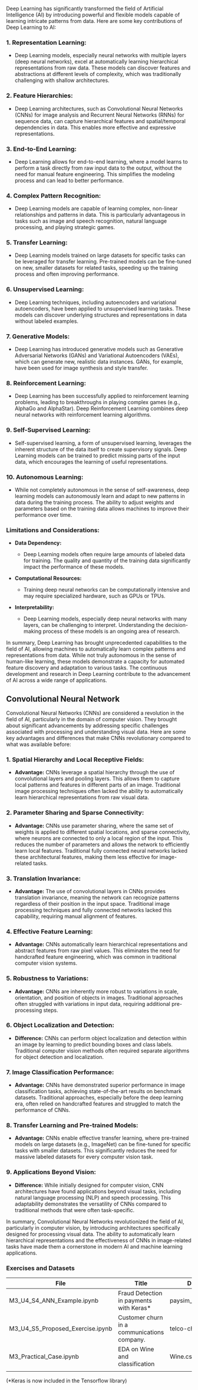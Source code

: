 Deep Learning has significantly transformed the field of Artificial Intelligence (AI) by introducing powerful and flexible models capable of learning intricate patterns from data. Here are some key contributions of Deep Learning to AI:


### 1. **Representation Learning:**
   - Deep Learning models, especially neural networks with multiple layers (deep neural networks), excel at automatically learning hierarchical representations from raw data. These models can discover features and abstractions at different levels of complexity, which was traditionally challenging with shallow architectures.

### 2. **Feature Hierarchies:**
   - Deep Learning architectures, such as Convolutional Neural Networks (CNNs) for image analysis and Recurrent Neural Networks (RNNs) for sequence data, can capture hierarchical features and spatial/temporal dependencies in data. This enables more effective and expressive representations.

### 3. **End-to-End Learning:**
   - Deep Learning allows for end-to-end learning, where a model learns to perform a task directly from raw input data to the output, without the need for manual feature engineering. This simplifies the modeling process and can lead to better performance.

### 4. **Complex Pattern Recognition:**
   - Deep Learning models are capable of learning complex, non-linear relationships and patterns in data. This is particularly advantageous in tasks such as image and speech recognition, natural language processing, and playing strategic games.

### 5. **Transfer Learning:**
   - Deep Learning models trained on large datasets for specific tasks can be leveraged for transfer learning. Pre-trained models can be fine-tuned on new, smaller datasets for related tasks, speeding up the training process and often improving performance.

### 6. **Unsupervised Learning:**
   - Deep Learning techniques, including autoencoders and variational autoencoders, have been applied to unsupervised learning tasks. These models can discover underlying structures and representations in data without labeled examples.

### 7. **Generative Models:**
   - Deep Learning has introduced generative models such as Generative Adversarial Networks (GANs) and Variational Autoencoders (VAEs), which can generate new, realistic data instances. GANs, for example, have been used for image synthesis and style transfer.

### 8. **Reinforcement Learning:**
   - Deep Learning has been successfully applied to reinforcement learning problems, leading to breakthroughs in playing complex games (e.g., AlphaGo and AlphaStar). Deep Reinforcement Learning combines deep neural networks with reinforcement learning algorithms.

### 9. **Self-Supervised Learning:**
   - Self-supervised learning, a form of unsupervised learning, leverages the inherent structure of the data itself to create supervisory signals. Deep Learning models can be trained to predict missing parts of the input data, which encourages the learning of useful representations.

### 10. **Autonomous Learning:**
   - While not completely autonomous in the sense of self-awareness, deep learning models can autonomously learn and adapt to new patterns in data during the training process. The ability to adjust weights and parameters based on the training data allows machines to improve their performance over time.

### Limitations and Considerations:

- **Data Dependency:**
   - Deep Learning models often require large amounts of labeled data for training. The quality and quantity of the training data significantly impact the performance of these models.

- **Computational Resources:**
   - Training deep neural networks can be computationally intensive and may require specialized hardware, such as GPUs or TPUs.

- **Interpretability:**
   - Deep Learning models, especially deep neural networks with many layers, can be challenging to interpret. Understanding the decision-making process of these models is an ongoing area of research.

In summary, Deep Learning has brought unprecedented capabilities to the field of AI, allowing machines to automatically learn complex patterns and representations from data. While not truly autonomous in the sense of human-like learning, these models demonstrate a capacity for automated feature discovery and adaptation to various tasks. The continuous development and research in Deep Learning contribute to the advancement of AI across a wide range of applications.

## Convolutional Neural Network

Convolutional Neural Networks (CNNs) are considered a revolution in the field of AI, particularly in the domain of computer vision. They brought about significant advancements by addressing specific challenges associated with processing and understanding visual data. Here are some key advantages and differences that make CNNs revolutionary compared to what was available before:

### 1. **Spatial Hierarchy and Local Receptive Fields:**
   - **Advantage:** CNNs leverage a spatial hierarchy through the use of convolutional layers and pooling layers. This allows them to capture local patterns and features in different parts of an image. Traditional image processing techniques often lacked the ability to automatically learn hierarchical representations from raw visual data.

### 2. **Parameter Sharing and Sparse Connectivity:**
   - **Advantage:** CNNs use parameter sharing, where the same set of weights is applied to different spatial locations, and sparse connectivity, where neurons are connected to only a local region of the input. This reduces the number of parameters and allows the network to efficiently learn local features. Traditional fully connected neural networks lacked these architectural features, making them less effective for image-related tasks.

### 3. **Translation Invariance:**
   - **Advantage:** The use of convolutional layers in CNNs provides translation invariance, meaning the network can recognize patterns regardless of their position in the input space. Traditional image processing techniques and fully connected networks lacked this capability, requiring manual alignment of features.

### 4. **Effective Feature Learning:**
   - **Advantage:** CNNs automatically learn hierarchical representations and abstract features from raw pixel values. This eliminates the need for handcrafted feature engineering, which was common in traditional computer vision systems.

### 5. **Robustness to Variations:**
   - **Advantage:** CNNs are inherently more robust to variations in scale, orientation, and position of objects in images. Traditional approaches often struggled with variations in input data, requiring additional pre-processing steps.

### 6. **Object Localization and Detection:**
   - **Difference:** CNNs can perform object localization and detection within an image by learning to predict bounding boxes and class labels. Traditional computer vision methods often required separate algorithms for object detection and localization.

### 7. **Image Classification Performance:**
   - **Advantage:** CNNs have demonstrated superior performance in image classification tasks, achieving state-of-the-art results on benchmark datasets. Traditional approaches, especially before the deep learning era, often relied on handcrafted features and struggled to match the performance of CNNs.

### 8. **Transfer Learning and Pre-trained Models:**
   - **Advantage:** CNNs enable effective transfer learning, where pre-trained models on large datasets (e.g., ImageNet) can be fine-tuned for specific tasks with smaller datasets. This significantly reduces the need for massive labeled datasets for every computer vision task.

### 9. **Applications Beyond Vision:**
   - **Difference:** While initially designed for computer vision, CNN architectures have found applications beyond visual tasks, including natural language processing (NLP) and speech processing. This adaptability demonstrates the versatility of CNNs compared to traditional methods that were often task-specific.

In summary, Convolutional Neural Networks revolutionized the field of AI, particularly in computer vision, by introducing architectures specifically designed for processing visual data. The ability to automatically learn hierarchical representations and the effectiveness of CNNs in image-related tasks have made them a cornerstone in modern AI and machine learning applications.


### Exercises and Datasets


| File                             | Title                                       | Dataset            |
|----------------------------------|---------------------------------------------|--------------------|
| M3_U4_S4_ANN_Example.ipynb       | Fraud Detection in payments with Keras*     | paysim_reduced.csv |
| M3_U4_S5_Proposed_Exercise.ipynb | Customer churn in a communications company. | telco-churn.csv    |
| M3_Practical_Case.ipynb          | EDA on Wine and classification              | Wine.csv           |
|                                  |                                             |                    |


(*Keras is now included in the Tensorflow library)
